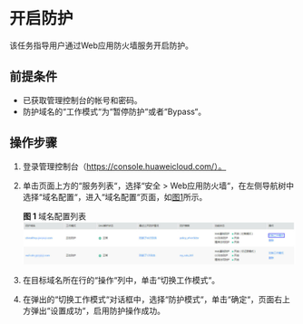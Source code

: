 # 开启防护<a name="waf_01_0003"></a>

该任务指导用户通过Web应用防火墙服务开启防护。

## 前提条件<a name="section2256777914731"></a>

-   已获取管理控制台的帐号和密码。
-   防护域名的“工作模式“为“暂停防护“或者“Bypass“。

## 操作步骤<a name="section18585791172619"></a>

1.  登录管理控制台（https://console.huaweicloud.com/）。
2.  单击页面上方的“服务列表“，选择“安全  \>  Web应用防火墙“，在左侧导航树中选择“域名配置“，进入“域名配置“页面，如[图1](#zh-cn_topic_0110861354_fig15593418182219)所示。

    **图 1**  域名配置列表<a name="zh-cn_topic_0110861354_fig15593418182219"></a>  
    ![](figures/域名配置列表.jpg "域名配置列表")

3.  在目标域名所在行的“操作“列中，单击“切换工作模式“。
4.  在弹出的“切换工作模式“对话框中，选择“防护模式“，单击“确定“，页面右上方弹出“设置成功“，启用防护操作成功。

